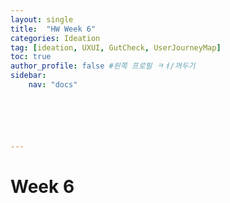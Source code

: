 ```yaml
---
layout: single
title:  "HW Week 6"
categories: Ideation
tag: [ideation, UXUI, GutCheck, UserJourneyMap]
toc: true
author_profile: false #왼쪽 프로필 ㅋㅕ/꺼두기
sidebar:
    nav: "docs"






---
```


# Week 6